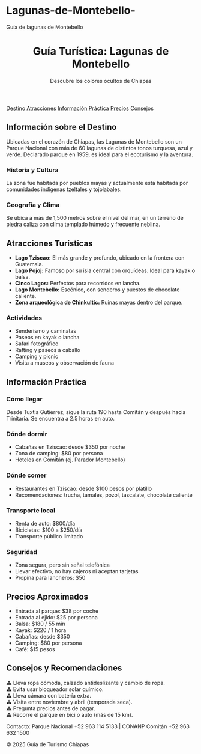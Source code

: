 # Lagunas-de-Montebello-
Guía de lagunas de Montebello 
<!DOCTYPE html>
<html lang="es">
<head>
  <meta charset="UTF-8">
  <meta name="viewport" content="width=device-width, initial-scale=1.0">
  
</head>
<body>

<header>
  <h1>Guía Turística: Lagunas de Montebello</h1>
  <p>Descubre los colores ocultos de Chiapas</p>
</header>

<nav>
  <a href="#destino">Destino</a>
  <a href="#atracciones">Atracciones</a>
  <a href="#practica">Información Práctica</a>
  <a href="#precios">Precios</a>
  <a href="#consejos">Consejos</a>
</nav>

<section id="destino">
  <h2>Información sobre el Destino</h2>
  <p>Ubicadas en el corazón de Chiapas, las Lagunas de Montebello son un Parque Nacional con más de 60 lagunas de distintos tonos turquesa, azul y verde. Declarado parque en 1959, es ideal para el ecoturismo y la aventura.</p>

  <h3>Historia y Cultura</h3>
  <p>La zona fue habitada por pueblos mayas y actualmente está habitada por comunidades indígenas tzeltales y tojolabales.</p>

  <h3>Geografía y Clima</h3>
  <p>Se ubica a más de 1,500 metros sobre el nivel del mar, en un terreno de piedra caliza con clima templado húmedo y frecuente neblina.</p>
</section>

<section id="atracciones">
  <h2>Atracciones Turísticas</h2>
  <ul>
    <li><strong>Lago Tziscao:</strong> El más grande y profundo, ubicado en la frontera con Guatemala.</li>
    <li><strong>Lago Pojoj:</strong> Famoso por su isla central con orquídeas. Ideal para kayak o balsa.</li>
    <li><strong>Cinco Lagos:</strong> Perfectos para recorridos en lancha.</li>
    <li><strong>Lago Montebello:</strong> Escénico, con senderos y puestos de chocolate caliente.</li>
    <li><strong>Zona arqueológica de Chinkultic:</strong> Ruinas mayas dentro del parque.</li>
  </ul>

  <h3>Actividades</h3>
  <ul>
    <li>Senderismo y caminatas</li>
    <li>Paseos en kayak o lancha</li>
    <li>Safari fotográfico</li>
    <li>Rafting y paseos a caballo</li>
    <li>Camping y picnic</li>
    <li>Visita a museos y observación de fauna</li>
  </ul>
</section>

<section id="practica">
  <h2>Información Práctica</h2>
  <h3>Cómo llegar</h3>
  <p>Desde Tuxtla Gutiérrez, sigue la ruta 190 hasta Comitán y después hacia Trinitaria. Se encuentra a 2.5 horas en auto.</p>

  <h3>Dónde dormir</h3>
  <ul>
    <li>Cabañas en Tziscao: desde $350 por noche</li>
    <li>Zona de camping: $80 por persona</li>
    <li>Hoteles en Comitán (ej. Parador Montebello)</li>
  </ul>

  <h3>Dónde comer</h3>
  <ul>
    <li>Restaurantes en Tziscao: desde $100 pesos por platillo</li>
    <li>Recomendaciones: trucha, tamales, pozol, tascalate, chocolate caliente</li>
  </ul>

  <h3>Transporte local</h3>
  <ul>
    <li>Renta de auto: $800/día</li>
    <li>Bicicletas: $100 a $250/día</li>
    <li>Transporte público limitado</li>
  </ul>

  <h3>Seguridad</h3>
  <ul>
    <li>Zona segura, pero sin señal telefónica</li>
    <li>Llevar efectivo, no hay cajeros ni aceptan tarjetas</li>
    <li>Propina para lancheros: $50</li>
  </ul>
</section>

<section id="precios">
  <h2>Precios Aproximados</h2>
  <ul>
    <li>Entrada al parque: $38 por coche</li>
    <li>Entrada al ejido: $25 por persona</li>
    <li>Balsa: $180 / 55 min</li>
    <li>Kayak: $220 / 1 hora</li>
    <li>Cabañas: desde $350</li>
    <li>Camping: $80 por persona</li>
    <li>Café: $15 pesos</li>
  </ul>
</section>

<section id="consejos">
  <h2>Consejos y Recomendaciones</h2>
  <div class="alerta">
    ⚠️ Lleva ropa cómoda, calzado antideslizante y cambio de ropa.<br>
    ⚠️ Evita usar bloqueador solar químico.<br>
    ⚠️ Lleva cámara con batería extra.<br>
    ⚠️ Visita entre noviembre y abril (temporada seca).<br>
    ⚠️ Pregunta precios antes de pagar.<br>
    ⚠️ Recorre el parque en bici o auto (más de 15 km).<br>
  </div>
</section>

<footer>
  <p>Contacto: Parque Nacional +52 963 114 5133 | CONANP Comitán +52 963 632 1500</p>
  <p>&copy; 2025 Guía de Turismo Chiapas</p>
</footer>

</body>
</html>
